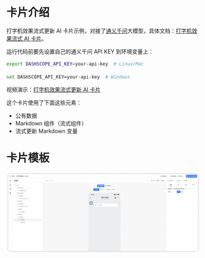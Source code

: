 # 卡片介绍

打字机效果流式更新 AI 卡片示例，对接了[通义千问](https://help.aliyun.com/zh/dashscope/developer-reference/api-details)大模型，具体文档：[打字机效果流式 AI 卡片](https://open.dingtalk.com/document/orgapp/typewriter-effect-streaming-ai-card)。

运行代码前要先设置自己的通义千问 API KEY 到环境变量上：

```bash
export DASHSCOPE_API_KEY=your-api-key  # Linux/Mac

set DASHSCOPE_API_KEY=your-api-key  # Windows
```

视频演示：[打字机效果流式更新 AI 卡片](https://wolai.dingtalk.com/nN92Sj5GipFt8yVmUxndog)

这个卡片使用了下面这些元素：

- 公有数据
- Markdown 组件（流式组件）
- 流式更新 Markdown 变量

# 卡片模板

![](./打字机效果流式更新%20AI%20卡片.png)
